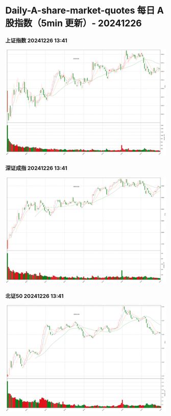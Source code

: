 
# Daily-A-share-market-quotes 每日 A 股指数（5min 更新）- 20241226

### 上证指数 20241226 13:41
![](./fig/2024/12/20241226-sh000001.png)

### 深证成指 20241226 13:41
![](./fig/2024/12/20241226-sz399001.png)

### 北证50 20241226 13:41
![](./fig/2024/12/20241226-bj899050.png)
